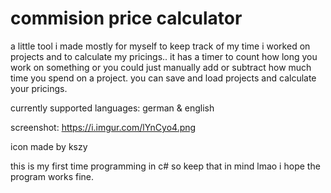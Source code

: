 # commision price calculator
a little tool i made mostly for myself to keep track of my time i worked on projects and to calculate my pricings..
it has a timer to count how long you work on something or you could just manually add or subtract how much time you spend on a project.
you can save and load projects and calculate your pricings.

currently supported languages: german & english

screenshot: https://i.imgur.com/lYnCyo4.png

icon made by kszy

this is my first time programming in c# so keep that in mind lmao i hope the program works fine.
